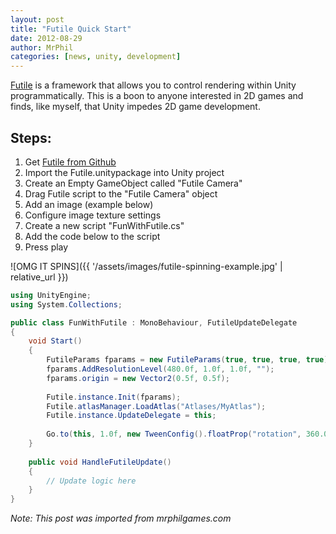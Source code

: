 ```yaml
---
layout: post
title: "Futile Quick Start"
date: 2012-08-29
author: MrPhil
categories: [news, unity, development]
---
```


[Futile](http://struct.ca/futile/) is a framework that allows you to control rendering within Unity programmatically. This is a boon to anyone interested in 2D games and finds, like myself, that Unity impedes 2D game development.

## Steps:

1. Get [Futile from Github](http://github.com/MattRix/Futile)
2. Import the Futile.unitypackage into Unity project
3. Create an Empty GameObject called "Futile Camera"
4. Drag Futile script to the "Futile Camera" object
5. Add an image (example below)
6. Configure image texture settings
7. Create a new script "FunWithFutile.cs"
8. Add the code below to the script
9. Press play

![OMG IT SPINS]({{ '/assets/images/futile-spinning-example.jpg' | relative_url }})

```csharp
using UnityEngine;
using System.Collections;

public class FunWithFutile : MonoBehaviour, FutileUpdateDelegate
{
    void Start()
    {
        FutileParams fparams = new FutileParams(true, true, true, true);
        fparams.AddResolutionLevel(480.0f, 1.0f, 1.0f, "");
        fparams.origin = new Vector2(0.5f, 0.5f);
        
        Futile.instance.Init(fparams);
        Futile.atlasManager.LoadAtlas("Atlases/MyAtlas");
        Futile.instance.UpdateDelegate = this;
        
        Go.to(this, 1.0f, new TweenConfig().floatProp("rotation", 360.0f).setIterations(-1));
    }
    
    public void HandleFutileUpdate()
    {
        // Update logic here
    }
}
```

*Note: This post was imported from mrphilgames.com*